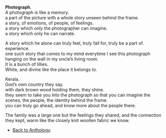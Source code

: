 **Photograph**.  
A photograph is like a memory.  
a part of the picture with a whole story unseen behind the frame.  
a story, of emotions, of people, of feelings.  
a story which only the photographer can imagine.  
a story which only he can narrate.  

A story which he alone can truly feel, truly fall for, truly be a part of.  
experience.  
one such story that comes to my mind everytime I see this photograph hanging on the wall in my uncle’s living room.  
It is a bunch of lillies.  
White, and divine like the place it belongs to.  

Kerala.  
God’s own country they say.  
with dark brown wood holding them, they shine.  
they seem to take you into the photograph so that you can imagine the scenes, the people, the identity behind the frame.  
you can truly go ahead, and know more about the people there.  

The family was a large one but the feelings they shared, and the connection they kept, warm like the closely knit woollen fabric we know.  

- <a href="https://kushalsamant.github.io/anthology.html">Back to Anthology</a>.  